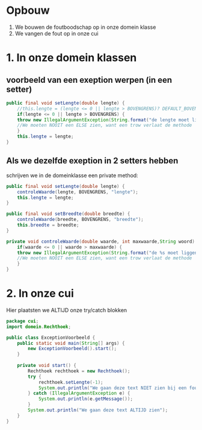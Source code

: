 # Opbouw
1. We bouwen de foutboodschap op in onze domein klasse
2. We vangen de fout op in onze cui

# 1. In onze domein klassen

## voorbeeld van een exeption werpen (in een setter)


```java
public final void setLengte(double lengte) {
	//this.lengte = (lengte <= 0 || lengte > BOVENGRENS)? DEFAULT_BOVENGRENS: lengte;
	if(lengte <= 0 || lengte > BOVENGRENS) {
	throw new IllegalArgumentException(String.format("de lengte moet liggen tussen 0 en %d%n", BOVENGRENS));
	//We moeten NOOIT een ELSE zien, want een trow verlaat de methode
	}
	this.lengte = lengte;
}
```

## Als we dezelfde exeption in 2 setters hebben

schrijven we in de domeinklasse een private method:

```java
public final void setLengte(double lengte) {
	controleWaarde(lengte, BOVENGRENS, "lengte");
	this.lengte = lengte;
}

public final void setBreedte(double breedte) {
	controleWaarde(breedte, BOVENGRENS, "breedte");
	this.breedte = breedte;
}

private void controleWaarde(double waarde, int maxwaarde,String woord) {
	if(waarde <= 0 || waarde > maxwaarde) {
	throw new IllegalArgumentException(String.format("de %s moet liggen tussen 0 en %d%n",woord, maxwaarde));
	//We moeten NOOIT een ELSE zien, want een trow verlaat de methode
	}
}
```

# 2. In onze cui

Hier plaatsten we ALTIJD onze try/catch blokken

```java
package cui;
import domein.Rechthoek;

public class ExceptionVoorbeeld {
	public static void main(String[] args) {
		new ExceptionVoorbeeld().start();
	}
 
	private void start() {
		Rechthoek rechthoek = new Rechthoek();
		try {
			rechthoek.setLengte(-1);
			System.out.println("We gaan deze text NIET zien bij een foute invoer van lengte");
		} catch (IllegalArgumentException e) {
			System.out.println(e.getMessage());
		}
		System.out.println("We gaan deze text ALTIJD zien");
	}
}
```